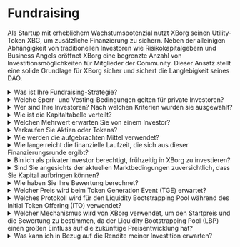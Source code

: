 # Fundraising

Als Startup mit erheblichem Wachstumspotenzial nutzt XBorg seinen Utility-Token XBG, um zusätzliche Finanzierung zu sichern. Neben der alleinigen Abhängigkeit von traditionellen Investoren wie Risikokapitalgebern und Business Angels eröffnet XBorg eine begrenzte Anzahl von Investitionsmöglichkeiten für Mitglieder der Community. Dieser Ansatz stellt eine solide Grundlage für XBorg sicher und sichert die Langlebigkeit seines DAO.

<details>

<summary>Was ist Ihre Fundraising-Strategie?</summary>

Unser Ziel bei der Kapitalbeschaffung besteht darin, das Wachstum zu fördern und die monatlichen Ausgaben des Teams zu decken. Wir achten darauf, nicht zu viel Kapital aufzunehmen und legen stattdessen Wert auf Qualität statt Quantität des Kapitals. Derzeit verfügt XBorg über eine solide finanzielle Position mit einer Laufzeit von 20 Monaten, daher besteht kein dringender Bedarf, zusätzliche Mittel aufzunehmen.

#### Strategische Runde

* Datum: Sommer 2022
* Aufgenommene Summe: 1 Mio. US-Dollar
* Bewertung: 25 Mio. US-Dollar

#### Seed-Runde

* Datum: April-September 2023
* Aufgenommene Summe: 5 Mio. US-Dollar
* Bewertung: 45-55 Mio. US-Dollar

Während wir uns auf den Start unseres Tokens vorbereiten, planen wir derzeit keine weiteren Finanzierungsrunden. Wir bleiben jedoch offen für Anpassungen unserer Strategie basierend auf der Traktion, die wir mit dem Protokoll beobachten, und eventuellen Bedürfnissen für zusätzliche Einstellungen. Letztendlich werden wir basierend auf dem entscheiden, was für das langfristige Wachstum und den Erfolg von XBorg am besten ist.

</details>

<details>

<summary>Welche Sperr- und Vesting-Bedingungen gelten für private Investoren?</summary>

Private Investoren haben 10% ihrer Tokens bei der Token-Generierung (TGE) freigeschaltet, gefolgt von einer Sperrfrist von 3 Monaten. Nach Ablauf der Sperrfrist werden die verbleibenden Tokens über einen Zeitraum von 18 Monaten verteilt.

Es ist wichtig zu beachten, dass unser Ansatz möglicherweise Änderungen unterliegt, abhängig von den spezifischen Anforderungen der von uns genutzten Börsen. Es ist nicht ungewöhnlich, dass erstklassige Börsen Einfluss auf die Tokenomics sowie das Vesting-/Sperrschema eines bestimmten Tokens haben, und wir müssen unsere Strategie möglicherweise an ihre Standards anpassen.

</details>

<details>

<summary>Wer sind Ihre Investoren? Nach welchen Kriterien wurden sie ausgewählt?</summary>

Wir haben bei der Auswahl unserer Investoren für die erste Finanzierungsrunde sorgfältig vorgegangen und dabei Priorität auf solche gelegt, die nicht nur finanzielles Kapital, sondern auch auf andere Weise einen Mehrwert für XBorg bieten. Unsere Investoren kommen aus verschiedenen Bereichen, darunter:

* Aave und Lens Protocol: Fachleute dieser Unternehmen bringen umfangreiche Expertise in Blockchain-Technologie und Kryptowährungen mit.
* Yield Guild Games: Erfahrung in virtuellen Wirtschaften und Blockchain-Gaming.
* ESL/Face it, Faze, G2: Diese Unternehmen repräsentieren einige der größten Namen in der Esport-Branche und bieten Einblicke und Netzwerke in den Wettbewerbssport.
* Ethereum France, Consensys: Diese Mitwirkenden verfügen über umfangreiches Wissen über Ethereum und Blockchain-Entwicklung.
* French Esports: Bringt ein fundiertes Verständnis der Esport-Landschaft in Frankreich mit.
* Savvy Games: Experten in der Spieleentwicklung und -strategie.

</details>

<details>

<summary>Wie ist die Kapitaltabelle verteilt?</summary>

Für die strategische Runde haben wir eine Obergrenze von 50.000 US-Dollar pro Investitionsschein festgelegt, um eine faire Verteilung auf der Kapitaltabelle sicherzustellen.

</details>

<details>

<summary>Welchen Mehrwert erwarten Sie von einem Investor?</summary>

Ein Investor kann XBorg erheblichen Mehrwert bieten, indem er strategische Unterstützung, Mentoring und finanzielle Unterstützung über die anfängliche Investition hinaus bringt. Investoren können Einblicke in die Wettbewerbslandschaft, Branchentrends und potenzielle Wachstumschancen bieten, die dem XBorg-Team möglicherweise nicht sofort ersichtlich sind. Sie können auch Zugang zu ihren Netzwerken und Ressourcen bieten, einschließlich Einführungen potenzieller Partner, Berater und Kunden. Dies kann XBorg helfen, seine Benutzerbasis aufzubauen, Partnerschaften zu etablieren und seine Reichweite auf dem Markt zu erweitern.

Investoren können neben finanzieller Unterstützung auch Glaubwürdigkeit und Validierung für XBorg bringen, was in einer wettbewerbsintensiven und sich schnell entwickelnden Branche entscheidend sein kann. Dies kann XBorg von seinen Mitbewerbern abheben, zusätzliche Investitionen anziehen und einen starken Markenruf aufbauen.

Insgesamt können Investoren XBorg eine Fülle von Wissen, Fachkenntnissen und Ressourcen bieten, um langfristigen Erfolg zu gewährleisten. Sie können Wert über das Kapital hinaus bieten und XBorg dabei unterstützen, die Herausforderungen einer dynamischen und sich ständig weiterentwickelnden Branche zu meistern.

</details>

<details>

<summary>Verkaufen Sie Aktien oder Tokens?</summary>

Bisher hat XBorg nur Tokens verkauft, ohne Aktien zum Verkauf anzubieten. Derzeit sind die einzigen Aktionäre des Unternehmens SwissBorg und der Gründer von XBorg. Dieser Ansatz wurde bewusst gewählt, um einen konzentrierten Fokus auf den Wertzuwachs für das Unternehmen sicherzustellen, ohne Aufmerksamkeit oder Ressourcen durch die Verteilung von Aktien zu verwässern.

</details>

<details>

<summary>Wie werden die aufgebrachten Mittel verwendet?</summary>

Wir sammeln eine Seed-Runde in Höhe von 5 Mio. US-Dollar. Die aufgebrachten Mittel werden wie folgt verteilt und über einen Zeitraum von drei Jahren ausgegeben.

* Technische Entwicklungen: 60% (3.000.000 US-Dollar) der Mittel werden für technische Entwicklungen und Infrastrukturkosten verwendet. Dies entspricht den Kosten von 10 Vollzeit-Entwicklern für drei Jahre zu einem durchschnittlichen Marktsalär von 7.000 US-Dollar pro Monat.
* Marketing: 20% (1.000.000 US-Dollar) der Mittel werden für Marketingausgaben, Influencer-Kampagnen, PR, Sponsoring-Möglichkeiten und Veranstaltungen verwendet.
* Liquidität und Börsennotierungen: 10% (500.000 US-Dollar) der Mittel werden für Börsennotierungsgebühren und Liquiditätsbereitstellung verwendet.
* Betriebskosten: 10% (500.000 US-Dollar) der Mittel werden für Büromiete, Rechtsgebühren und Software-Abonnements verwendet.
* Die aktuelle Kasse deckt die nicht-technischen HR-Kosten ab.

</details>

<details>

<summary>Wie lange reicht die finanzielle Laufzeit, die sich aus dieser Finanzierungsrunde ergibt?</summary>

Die aus dieser Runde aufgebrachten Mittel sollen XBorg eine finanzielle Laufzeit von etwa drei Jahren ermöglichen. Das bedeutet, dass wir erwarten, dass die erhaltenen Ressourcen unsere Betriebs- und Wachstumsstrategien für diesen Zeitraum unterstützen werden.

</details>

<details>

<summary>Bin ich als privater Investor berechtigt, frühzeitig in XBorg zu investieren?</summary>

XBorg bietet frühzeitige Investitionsmöglichkeiten hauptsächlich strategischen Investoren mit umfangreicher Erfahrung in Gaming, Esport und/oder der Unterhaltungsbranche an. Wenn Sie diese Qualifikationen nicht erfüllen, ist eine frühzeitige Investition möglicherweise nicht möglich. Sobald wir die Phase der öffentlichen Runde erreichen, steht sie jedoch allen interessierten Investoren offen, unabhängig von ihrem Hintergrund oder ihrer Expertise.

</details>

<details>

<summary>Sind Sie angesichts der aktuellen Marktbedingungen zuversichtlich, dass Sie Kapital aufbringen können?</summary>

Bislang hat XBorg großes Interesse von Risikokapitalgebern und Business Angels geweckt, was zu potenziellen Finanzierungsmöglichkeiten in Höhe von etwa 1,5 Millionen US-Dollar für die Seed-Runde geführt hat. Unser Team erkennt an, dass unsere Fähigkeit, Investoren anzuziehen, davon abhängt, Fortschritte bei der Umsetzung unserer Roadmap zu demonstrieren und in der Marktnachfrage Fuß zu fassen. Obwohl wir bestrebt sind, Mittel aufzubringen, liegt unser Schwerpunkt darauf, hochwertige Investoren anzuziehen, anstatt eine große Investitionssumme anzuhäufen.

</details>

<details>

<summary>Wie haben Sie Ihre Bewertung berechnet?</summary>

Unsere Bewertung basiert auf Vergleichswerten. Die Liste der vergleichbaren Projekte finden Sie [hier](https://docs.google.com/spreadsheets/d/11sEz9B5ruauiKs3jPzSYJAc9VVpLu7QKnZHOLvxK\_ws/edit?usp=sharing).

In dieser Phase der Entwicklung unseres Unternehmens würden traditionelle Bewertungsmethoden wie das Vielfache des Gewinns, der diskontierte Cashflow, der Buchwert oder der Liquidationswert kein umfassendes oder genaues Bild der Bewertung von XBorg liefern. Als junges Startup, das in den hochdynamischen und sich schnell entwickelnden Bereichen GameFi und SocialFi tätig ist, wird unser Wert weitgehend durch immaterielle Faktoren wie unsere Technologie, das Fachwissen unseres Teams und das Marktpotenzial bestimmt. Daher verfolgt unser Team einen ganzheitlicheren Ansatz zur Bewertung, der verschiedene Kennzahlen berücksichtigt und die einzigartigen Merkmale unserer Branche und unseres Unternehmens berücksichtigt.

Im Rahmen unseres Due-Diligence-Prozesses hat unser Team vergleichbare Projekte im GameFi- und SocialFi-Bereich analysiert und dabei den aktuellen Handelswert ähnlicher Tokens und die Ergebnisse der letzten Investitionsrunden berücksichtigt. Obwohl diese Faktoren eine Rolle bei der Bestimmung unserer Gesamtstrategie gespielt haben, erkennen wir auch an, dass andere Variablen wie die aktuelle Marktnachfrage das Interesse der Investoren beeinflussen können. Letztendlich haben wir festgestellt, dass eine Bewertung von 45 Millionen US-Dollar den besten Kompromiss zwischen der Anziehung hochwertiger Investoren und dem Generieren ausreichenden Gesamtinvestitionsinteresses darstellt.

</details>

<details>

<summary>Welcher Preis wird beim Token Generation Event (TGE) erwartet?</summary>

Das öffentliche Fundraising wird über einen Balancer Liquidity Bootstrapping Pool abgewickelt, wobei der Startpreis für Tokens bei 0,5 US-Dollar festgelegt wird. Der Pool beginnt mit einem Gewichtsverhältnis von 96:4 und gleicht sich allmählich über einen Zeitraum von 72 Stunden auf ein Verhältnis von 50:50 aus. Es ist jedoch wichtig zu beachten, dass diese anfängliche Preisgestaltung und Gewichtsstruktur je nach den spezifischen Bedingungen und Anforderungen zukünftiger Börsen, mit denen XBorg zusammenarbeitet, Änderungen unterliegen kann.

</details>

<details>

<summary>Welches Protokoll wird für den Liquidity Bootstrapping Pool während des Initial Token Offering (ITO) verwendet?</summary>

Der Liquidity Bootstrapping Pool für unser Initial Token Offering verwendet das Balancer-Protokoll.

</details>

<details>

<summary>Welcher Mechanismus wird von XBorg verwendet, um den Startpreis und die Bewertung zu bestimmen, da der Liquidity Bootstrapping Pool (LBP) einen großen Einfluss auf die zukünftige Preisentwicklung hat?</summary>

Der Liquidity Bootstrapping Pool (LBP) dient als zentrales Instrument, das einen reibungslosen Preisfindungsprozess für den Token ermöglicht. Er ermöglicht eine faire und effiziente marktgetriebene Bewertung und schafft ein natürliches und dynamisches Gleichgewicht zwischen Angebot und Nachfrage. Weitere Informationen zu LBPs finden Sie [hier](https://docs.balancer.fi/concepts/pools/liquidity-bootstrapping.html#mental-model).

</details>

<details>

<summary>Was kann ich in Bezug auf die Rendite meiner Investition erwarten?</summary>

Obwohl erwartet wird, dass die XBG-Tokens nach der Seed-Runde zu einem höheren Preis angeboten werden, ist es wichtig zu verstehen, dass Investitionen inhärente Risiken bergen und wir keine Garantie für eine positive Rendite geben können. Wie bei jeder Investition unterliegt die Performance von XBG-Tokens Marktkonditionen und anderen Faktoren, die ihren Wert beeinflussen können.

</details>

&#x20;